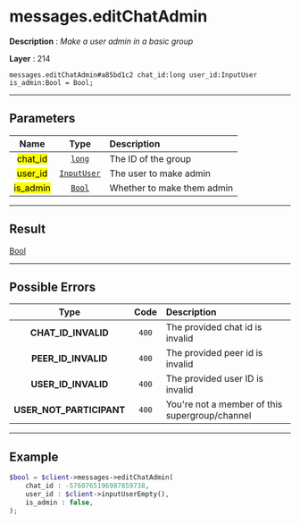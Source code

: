 # messages.editChatAdmin

**Description** : *Make a user admin in a basic group*

**Layer** : 214

```tl
messages.editChatAdmin#a85bd1c2 chat_id:long user_id:InputUser is_admin:Bool = Bool;
```

---

## Parameters

| Name | Type | Description |
| :---: | :---: | :--- |
| <mark>chat_id</mark> | [`long`](type/long) | The ID of the group |
| <mark>user_id</mark> | [`InputUser`](type/InputUser) | The user to make admin |
| <mark>is_admin</mark> | [`Bool`](type/Bool) | Whether to make them admin |

---

## Result

[Bool](type/Bool)

---

## Possible Errors

| Type | Code | Description |
| :---: | :---: | :--- |
| **CHAT_ID_INVALID** | `400` | The provided chat id is invalid |
| **PEER_ID_INVALID** | `400` | The provided peer id is invalid |
| **USER_ID_INVALID** | `400` | The provided user ID is invalid |
| **USER_NOT_PARTICIPANT** | `400` | You're not a member of this supergroup/channel |

---

## Example

```php
$bool = $client->messages->editChatAdmin(
	chat_id : -5760765196987859738,
	user_id : $client->inputUserEmpty(),
	is_admin : false,
);
```
